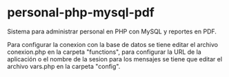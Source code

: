 # personal-php-mysql-pdf

Sistema para administrar personal en PHP con MySQL y reportes en PDF.

Para configurar la conexion con la base de datos se tiene editar el archivo conexion.php en la carpeta "functions", para configurar la URL de la aplicación o el nombre de la sesion para los mensajes se tiene que editar el archivo vars.php en la carpeta "config".

